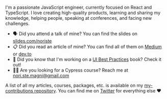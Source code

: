 I'm a passionate JavaScript engineer, currently focused on React and TypeScript.
I love creating high-quality products, learning and sharing my knowledge, helping people, speaking at conferences, and facing new challenges.

- 🗣 Did you attend a talk of mine? You can find the slides on [slides.com/noriste](https://slides.com/noriste)
- 📋 Did you read an article of mine? You can find all of them on [Medium](https://medium.com/@NoriSte) or [dev.to](https://dev.to/noriste)
- 📖 Did you know that I'm working on a [UI Best Practices](https://github.com/NoriSte/ui-testing-best-practices) book? Check it out!
- 👨‍🏫 Are you looking for a Cypress course? Reach me at [nori.ste.magni@gmail.com](mailto:nori.ste.magni@gmail.com)
  
A list of all my articles, courses, packages, etc. is available on my [my-contributions repository](https://github.com/NoriSte/all-my-contributions). You can find me on [Twitter](https://twitter.com/noriste) for everything else ❤️

